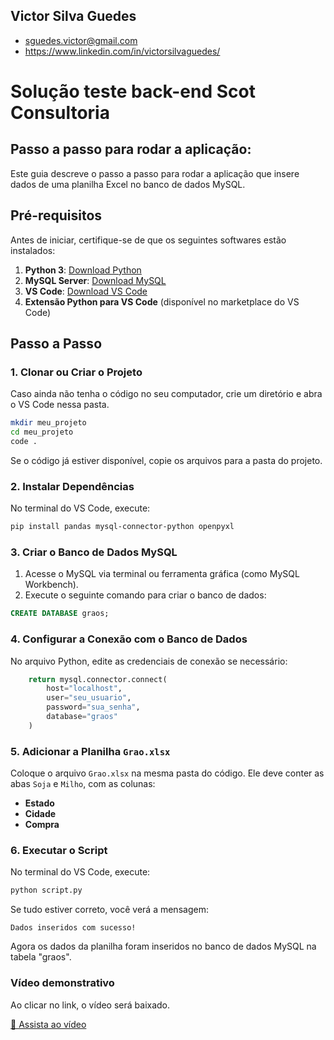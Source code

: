 ## Victor Silva Guedes

- sguedes.victor@gmail.com
- https://www.linkedin.com/in/victorsilvaguedes/

# Solução teste back-end Scot Consultoria

## Passo a passo para rodar a aplicação:

Este guia descreve o passo a passo para rodar a aplicação que insere dados de uma planilha Excel no banco de dados MySQL.

## Pré-requisitos

Antes de iniciar, certifique-se de que os seguintes softwares estão instalados:

1. **Python 3**: [Download Python](https://www.python.org/downloads/)
2. **MySQL Server**: [Download MySQL](https://dev.mysql.com/downloads/mysql/)
3. **VS Code**: [Download VS Code](https://code.visualstudio.com/)
4. **Extensão Python para VS Code** (disponível no marketplace do VS Code)

## Passo a Passo

### 1. Clonar ou Criar o Projeto

Caso ainda não tenha o código no seu computador, crie um diretório e abra o VS Code nessa pasta.

```sh
mkdir meu_projeto
cd meu_projeto
code .
```

Se o código já estiver disponível, copie os arquivos para a pasta do projeto.

### 2. Instalar Dependências

No terminal do VS Code, execute:

```sh
pip install pandas mysql-connector-python openpyxl
```

### 3. Criar o Banco de Dados MySQL

1. Acesse o MySQL via terminal ou ferramenta gráfica (como MySQL Workbench).
2. Execute o seguinte comando para criar o banco de dados:

```sql
CREATE DATABASE graos;
```

### 4. Configurar a Conexão com o Banco de Dados

No arquivo Python, edite as credenciais de conexão se necessário:

```python
    return mysql.connector.connect(
        host="localhost",
        user="seu_usuario",
        password="sua_senha",
        database="graos"
    )
```

### 5. Adicionar a Planilha `Grao.xlsx`

Coloque o arquivo `Grao.xlsx` na mesma pasta do código. Ele deve conter as abas `Soja` e `Milho`, com as colunas:

- **Estado**
- **Cidade**
- **Compra**

### 6. Executar o Script

No terminal do VS Code, execute:

```sh
python script.py
```

Se tudo estiver correto, você verá a mensagem:

```
Dados inseridos com sucesso!
```

Agora os dados da planilha foram inseridos no banco de dados MySQL na tabela "graos".

### Vídeo demonstrativo
Ao clicar no link, o vídeo será baixado.

[🎥 Assista ao vídeo](https://github.com/victorSilvaGuedes/teste-scot-back-end/raw/main/demo-teste-backend-scot.mp4)
